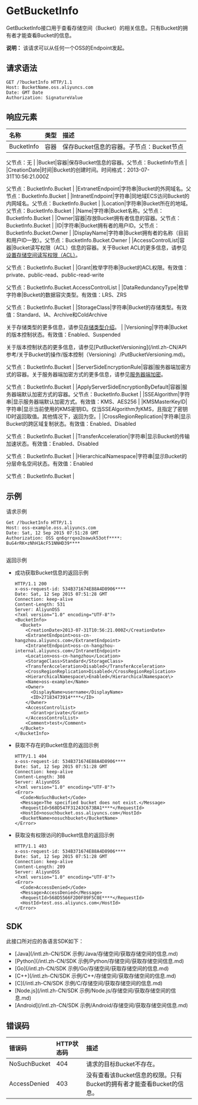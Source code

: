 # GetBucketInfo

GetBucketInfo接口用于查看存储空间（Bucket）的相关信息。只有Bucket的拥有者才能查看Bucket的信息。

**说明：** 该请求可以从任何一个OSS的Endpoint发起。

## 请求语法

```
GET /?bucketInfo HTTP/1.1
Host: BucketName.oss.aliyuncs.com
Date: GMT Date
Authorization: SignatureValue
```

## 响应元素

|名称|类型|描述|
|:-|:-|:-|
|BucketInfo|容器|保存Bucket信息的容器。子节点：Bucket节点

父节点：无 |
|Bucket|容器|保存Bucket信息的容器。父节点：BucketInfo节点 |
|CreationDate|时间|Bucket的创建时间。时间格式：2013-07-31T10:56:21.000Z

父节点：BucketInfo.Bucket |
|ExtranetEndpoint|字符串|Bucket的外网域名。父节点：BucketInfo.Bucket |
|IntranetEndpoint|字符串|同地域ECS访问Bucket的内网域名。父节点：BucketInfo.Bucket |
|Location|字符串|Bucket所在的地域。父节点：BucketInfo.Bucket |
|Name|字符串|Bucket名称。父节点：BucketInfo.Bucket |
|Owner|容器|存放Bucket拥有者信息的容器。父节点：BucketInfo.Bucket |
|ID|字符串|Bucket拥有者的用户ID。父节点：BucketInfo.Bucket.Owner |
|DisplayName|字符串|Bucket拥有者的名称（目前和用户ID一致）。父节点：BucketInfo.Bucket.Owner |
|AccessControlList|容器|Bucket读写权限（ACL）信息的容器。关于Bucket ACL的更多信息，请参见[设置存储空间读写权限（ACL）](/intl.zh-CN/开发指南/存储空间（Bucket）/设置存储空间读写权限（ACL）.md)。

父节点：BucketInfo.Bucket |
|Grant|枚举字符串|Bucket的ACL权限。有效值：private、public-read、public-read-write

父节点：BucketInfo.Bucket.AccessControlList |
|DataRedundancyType|枚举字符串|Bucket的数据容灾类型。有效值：LRS、ZRS

父节点：BucketInfo.Bucket |
|StorageClass|字符串|Bucket的存储类型。有效值：Standard、IA、Archive和ColdArchive

关于存储类型的更多信息，请参见[存储类型介绍](/intl.zh-CN/开发指南/存储类型/存储类型介绍.md)。 |
|Versioning|字符串|Bucket的版本控制状态。有效值：Enabled、Suspended

关于版本控制状态的更多信息，请参见[PutBucketVersioning](/intl.zh-CN/API 参考/关于Bucket的操作/版本控制（Versioning）/PutBucketVersioning.md)。

父节点：BucketInfo.Bucket |
|ServerSideEncryptionRule|容器|服务器端加密方式的容器。关于服务器端加密方式的更多信息，请参见[服务器端加密](/intl.zh-CN/开发指南/数据安全/数据加密/服务器端加密.md)。

父节点：BucketInfo.Bucket |
|ApplyServerSideEncryptionByDefault|容器|服务器端默认加密方式的容器。父节点：BucketInfo.Bucket |
|SSEAlgorithm|字符串|显示服务器端默认加密方式。有效值：KMS、AES256 |
|KMSMasterKeyID|字符串|显示当前使用的KMS密钥ID。仅当SSEAlgorithm为KMS，且指定了密钥ID时返回取值。其他情况下，返回为空。|
|CrossRegionReplication|字符串|显示Bucket的跨区域复制状态。有效值：Enabled、Disabled

父节点：BucketInfo.Bucket |
|TransferAcceleration|字符串|显示Bucket的传输加速状态。有效值：Enabled、Disabled

父节点：BucketInfo.Bucket |
|HierarchicalNamespace|字符串|显示Bucket的分层命名空间状态。有效值：Enabled

父节点：BucketInfo.Bucket |

## 示例

请求示例

```
Get /?bucketInfo HTTP/1.1
Host: oss-example.oss.aliyuncs.com  
Date: Sat, 12 Sep 2015 07:51:28 GMT
Authorization: OSS qn6qrrqxo2oawuk53otf****: BuG4rRK+zNhH1AcF51NNHD39****
                
```

返回示例

-   成功获取Bucket信息的返回示例

    ```
    HTTP/1.1 200
    x-oss-request-id: 534B371674E88A4D8906****
    Date: Sat, 12 Sep 2015 07:51:28 GMT
    Connection: keep-alive
    Content-Length: 531  
    Server: AliyunOSS
    <?xml version="1.0" encoding="UTF-8"?>
    <BucketInfo>
      <Bucket>
        <CreationDate>2013-07-31T10:56:21.000Z</CreationDate>
        <ExtranetEndpoint>oss-cn-hangzhou.aliyuncs.com</ExtranetEndpoint>
        <IntranetEndpoint>oss-cn-hangzhou-internal.aliyuncs.com</IntranetEndpoint>
        <Location>oss-cn-hangzhou</Location>
        <StorageClass>Standard</StorageClass>
        <TransferAcceleration>Disabled</TransferAcceleration>
        <CrossRegionReplication>Disabled</CrossRegionReplication>
        <HierarchicalNamespace\>Enabled</HierarchicalNamespace\>
        <Name>oss-example</Name>
        <Owner>
          <DisplayName>username</DisplayName>
          <ID>27183473914****</ID>
        </Owner>
        <AccessControlList>
          <Grant>private</Grant>
        </AccessControlList>  
        <Comment>test</Comment>
      </Bucket>
    </BucketInfo>
    ```

-   获取不存在的Bucket信息的返回示例

    ```
    HTTP/1.1 404 
    x-oss-request-id: 534B371674E88A4D8906****
    Date: Sat, 12 Sep 2015 07:51:28 GMT
    Connection: keep-alive
    Content-Length: 308  
    Server: AliyunOSS
    <?xml version="1.0" encoding="UTF-8"?>
    <Error>
      <Code>NoSuchBucket</Code>
      <Message>The specified bucket does not exist.</Message>
      <RequestId>568D547F31243C673BA1****</RequestId>
      <HostId>nosuchbucket.oss.aliyuncs.com</HostId>
      <BucketName>nosuchbucket</BucketName>
    </Error>
    ```

-   获取没有权限访问的Bucket信息的返回示例

    ```
    HTTP/1.1 403
    x-oss-request-id: 534B371674E88A4D8906****
    Date: Sat, 12 Sep 2015 07:51:28 GMT
    Connection: keep-alive
    Content-Length: 209  
    Server: AliyunOSS
    <?xml version="1.0" encoding="UTF-8"?>
    <Error>
      <Code>AccessDenied</Code>
      <Message>AccessDenied</Message>
      <RequestId>568D5566F2D0F89F5C0E****</RequestId>
      <HostId>test.oss.aliyuncs.com</HostId>
    </Error>
    ```


## SDK

此接口所对应的各语言SDK如下：

-   [Java](/intl.zh-CN/SDK 示例/Java/存储空间/获取存储空间的信息.md)
-   [Python](/intl.zh-CN/SDK 示例/Python/存储空间/获取存储空间信息.md)
-   [Go](/intl.zh-CN/SDK 示例/Go/存储空间/获取存储空间的信息.md)
-   [C++](/intl.zh-CN/SDK 示例/C++/存储空间/获取存储空间的信息.md)
-   [C](/intl.zh-CN/SDK 示例/C/存储空间/获取存储空间的信息.md)
-   [Node.js](/intl.zh-CN/SDK 示例/Node.js/存储空间/获取存储空间的信息.md)
-   [Android](/intl.zh-CN/SDK 示例/Android/存储空间/获取存储空间信息.md)

## 错误码

|错误码|HTTP状态码|描述|
|:--|:------|:-|
|NoSuchBucket|404|请求的目标Bucket不存在。|
|AccessDenied|403|没有查看该Bucket信息的权限。只有Bucket的拥有者才能查看Bucket的信息。|

